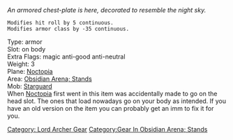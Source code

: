 *An armored chest-plate is here, decorated to resemble the night sky.*

`Modifies hit roll by 5 continuous.`  
`Modifies armor class by -35 continuous.`

Type: armor  
Slot: on body  
Extra Flags: magic anti-good anti-neutral  
Weight: 3  
Plane: [Noctopia](:Category:Noctopia.md "wikilink")  
Area: [Obsidian Arena;
Stands](:Category:Obsidian_Arena;_Stands.md "wikilink")  
Mob: [Starguard](Starguard "wikilink")  
When [Noctopia](:Category:Noctopia.md "wikilink") first went in this
item was accidentally made to go on the head slot. The ones that load
nowadays go on your body as intended. If you have an old version on the
item you can probably get an imm to fix it for you.

[Category: Lord Archer Gear](Category:_Lord_Archer_Gear "wikilink")
[Category:Gear In Obsidian Arena;
Stands](Category:Gear_In_Obsidian_Arena;_Stands "wikilink")
